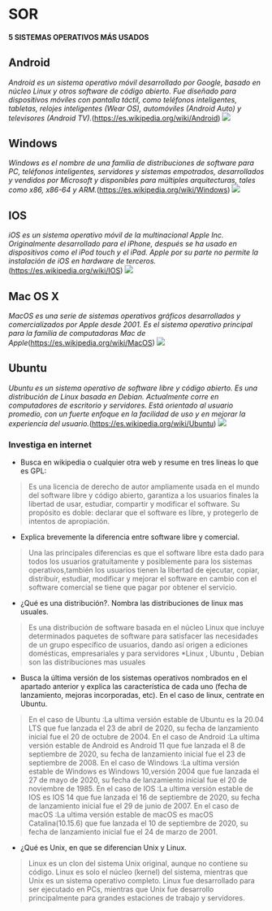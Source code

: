 # SOR
#### 5 SISTEMAS OPERATIVOS MÁS USADOS
## Android
_Android es un sistema operativo móvil desarrollado por Google, basado en núcleo Linux y otros software de código abierto. Fue diseñado para dispositivos móviles con pantalla táctil, como teléfonos inteligentes, tabletas, relojes inteligentes (Wear OS), automóviles (Android Auto) y televisores (Android TV)._(https://es.wikipedia.org/wiki/Android)
![](https://upload.wikimedia.org/wikipedia/commons/thumb/d/db/Android_robot_2014.svg/120px-Android_robot_2014.svg.png)
## Windows
_Windows es el nombre de una familia de distribuciones de software para PC, teléfonos inteligentes, servidores y sistemas empotrados, desarrollados y vendidos por Microsoft y disponibles para múltiples arquitecturas, tales como x86, x86-64 y ARM._(https://es.wikipedia.org/wiki/Windows)
![](https://upload.wikimedia.org/wikipedia/commons/thumb/8/8d/Windows_darkblue_2012.svg/245px-Windows_darkblue_2012.svg.png)
## IOS
_iOS es un sistema operativo móvil de la multinacional Apple Inc. Originalmente desarrollado para el iPhone, después se ha usado en dispositivos como el iPod touch y el iPad. Apple por su parte no permite la instalación de iOS en hardware de terceros._
(https://es.wikipedia.org/wiki/IOS)
![](https://upload.wikimedia.org/wikipedia/commons/thumb/6/63/IOS_wordmark_%282017%29.svg/125px-IOS_wordmark_%282017%29.svg.png)
## Mac OS X
_MacOS es una serie de sistemas operativos gráficos desarrollados y comercializados por Apple desde 2001. Es el sistema operativo principal para la familia de computadoras Mac de Apple_(https://es.wikipedia.org/wiki/MacOS)
![](https://encrypted-tbn0.gstatic.com/images?q=tbn%3AANd9GcSjv4hrPjLh8nKKku2wzbE8wFnZl7p6_vr0tw&usqp=CAU)
## Ubuntu
_Ubuntu es un sistema operativo de software libre y código abierto. Es una distribución de Linux basada en Debian. Actualmente corre en computadores de escritorio y servidores. Está orientado al usuario promedio, con un fuerte enfoque en la facilidad de uso y en mejorar la experiencia del usuario._(https://es.wikipedia.org/wiki/Ubuntu)
![](https://www.google.com/imgres?imgurl=https%3A%2F%2Flimemicro.com%2Fapp%2Fuploads%2F2019%2F01%2Fubuntu-logo-2.jpg&imgrefurl=https%3A%2F%2Flimemicro.com%2Fnews%2Fcanonical-launches-ubuntu-core-18-with-long-term-support-enhanced-security%2F&tbnid=Wq47emjrhhWOKM&vet=12ahUKEwjgwsDK-vzrAhVMexoKHdBrAqgQMygOegUIARDQAQ..i&docid=U9kaxwnBKxVqyM&w=1280&h=720&q=logo%20ubuntu&safe=strict&ved=2ahUKEwjgwsDK-vzrAhVMexoKHdBrAqgQMygOegUIARDQAQ)
### Investiga en internet
* Busca en wikipedia o cualquier otra web y resume en tres lineas lo que es GPL:
>Es una licencia de derecho de autor ampliamente usada en el mundo del software libre y código abierto, garantiza a los usuarios finales la libertad de usar, estudiar, compartir y modificar el software. Su propósito es doble: declarar que el software es libre, y protegerlo de intentos de apropiación.
>
* Explica brevemente la diferencia entre software libre y comercial.
>Una las principales diferencias es que el software libre esta dado para todos los usuarios gratuitamente y posiblemente para los sistemas operativos,también los usuarios tienen la libertad de ejecutar, copiar, distribuir, estudiar, modificar y mejorar el software en cambio con el software comercial se tiene que pagar por obtener el servicio.
>
* ¿Qué es una distribución?. Nombra las distribuciones de linux mas usuales.
>Es una distribución de software basada en el núcleo Linux que incluye determinados paquetes de software para satisfacer las necesidades de un grupo específico de usuarios, dando así origen a ediciones domésticas, empresariales y para servidores
*Linux , Ubuntu , Debian son las distribuciones mas usuales
>
* Busca la última versión de los sistemas operativos nombrados en el apartado anterior y explica las característica de cada uno (fecha de lanzamiento, mejoras incorporadas, etc). En el caso de linux, centrate en Ubuntu.
>En el caso de Ubuntu :La ultima versión estable de Ubuntu es la 20.04 LTS que fue lanzada el 23 de abril de 2020, su fecha de lanzamiento inicial fue el 20 de octubre de 2004. 
En el caso de Android :La ultima versión estable de Android es Android 11 que fue lanzada el 8 de septiembre de 2020, su fecha de lanzamiento inicial fue el 23 de septiembre de 2008.
En el caso de Windows :La ultima versión estable de Windows es Windows 10,versión 2004 que fue lanzada el 27 de mayo de 2020, su fecha de lanzamiento inicial fue el 20 de noviembre de 1985.
En el caso de IOS :La ultima versión estable de IOS es IOS 14 que fue lanzada el 16 de septiembre de 2020, su fecha de lanzamiento inicial fue el 29 de junio de 2007.
En el caso de macOS :La ultima versión estable de macOS es macOS Catalina(10.15.6) que fue lanzada el 10 de septiembre de 2020, su fecha de lanzamiento inicial fue el 24 de marzo de 2001.
>
* ¿Qué es Unix, en que se diferencian Unix y Linux.
>Linux es un clon del sistema Unix original, aunque no contiene su código. Linux es solo el núcleo (kernel) del sistema, mientras que Unix es un sistema operativo completo. Linux fue desarrollado para ser ejecutado en PCs, mientras que Unix fue desarrollo principalmente para grandes estaciones de trabajo y servidores.
>

